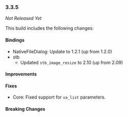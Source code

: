 ### 3.3.5

_Not Released Yet_

This build includes the following changes:

#### Bindings

- NativeFileDialog: Update to 1.2.1 (up from 1.2.0)
- stb
  * Updated `stb_image_resize` to 2.10 (up from 2.09)

#### Improvements

#### Fixes

- Core: Fixed support for `va_list` parameters.

#### Breaking Changes
